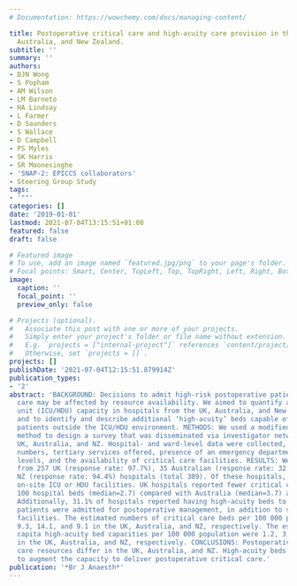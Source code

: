 ```yaml
---
# Documentation: https://wowchemy.com/docs/managing-content/

title: Postoperative critical care and high-acuity care provision in the United Kingdom,
  Australia, and New Zealand.
subtitle: ''
summary: ''
authors:
- DJN Wong
- S Popham
- AM Wilson
- LM Barneto
- HA Lindsay
- L Farmer
- D Saunders
- S Wallace
- D Campbell
- PS Myles
- SK Harris
- SR Moonesinghe
- 'SNAP-2: EPICCS collaborators'
- Steering Group Study
tags:
- '""'
categories: []
date: '2019-01-01'
lastmod: 2021-07-04T13:15:51+01:00
featured: false
draft: false

# Featured image
# To use, add an image named `featured.jpg/png` to your page's folder.
# Focal points: Smart, Center, TopLeft, Top, TopRight, Left, Right, BottomLeft, Bottom, BottomRight.
image:
  caption: ''
  focal_point: ''
  preview_only: false

# Projects (optional).
#   Associate this post with one or more of your projects.
#   Simply enter your project's folder or file name without extension.
#   E.g. `projects = ["internal-project"]` references `content/project/deep-learning/index.md`.
#   Otherwise, set `projects = []`.
projects: []
publishDate: '2021-07-04T12:15:51.879914Z'
publication_types:
- '2'
abstract: 'BACKGROUND: Decisions to admit high-risk postoperative patients to critical
  care may be affected by resource availability. We aimed to quantify adult ICU/high-dependency
  unit (ICU/HDU) capacity in hospitals from the UK, Australia, and New Zealand (NZ),
  and to identify and describe additional ‘high-acuity’ beds capable of managing high-risk
  patients outside the ICU/HDU environment. METHODS: We used a modified Delphi consensus
  method to design a survey that was disseminated via investigator networks in the
  UK, Australia, and NZ. Hospital- and ward-level data were collected, including bed
  numbers, tertiary services offered, presence of an emergency department, ward staffing
  levels, and the availability of critical care facilities. RESULTS: We received responses
  from 257 UK (response rate: 97.7%), 35 Australian (response rate: 32.7%), and 17
  NZ (response rate: 94.4%) hospitals (total 309). Of these hospitals, 91.6% reported
  on-site ICU or HDU facilities. UK hospitals reported fewer critical care beds per
  100 hospital beds (median=2.7) compared with Australia (median=3.7) and NZ (median=3.5).
  Additionally, 31.1% of hospitals reported having high-acuity beds to which high-risk
  patients were admitted for postoperative management, in addition to standard ICU/HDU
  facilities. The estimated numbers of critical care beds per 100 000 population were
  9.3, 14.1, and 9.1 in the UK, Australia, and NZ, respectively. The estimated per
  capita high-acuity bed capacities per 100 000 population were 1.2, 3.8, and 6.4
  in the UK, Australia, and NZ, respectively. CONCLUSIONS: Postoperative critical
  care resources differ in the UK, Australia, and NZ. High-acuity beds may have developed
  to augment the capacity to deliver postoperative critical care.'
publication: '*Br J Anaesth*'
---
```

